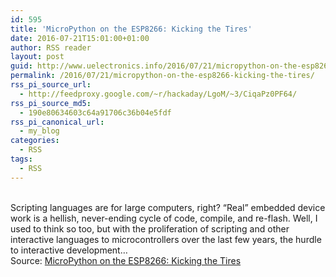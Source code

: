 ```yaml
---
id: 595
title: 'MicroPython on the ESP8266: Kicking the Tires'
date: 2016-07-21T15:01:00+01:00
author: RSS reader
layout: post
guid: http://www.uelectronics.info/2016/07/21/micropython-on-the-esp8266-kicking-the-tires/
permalink: /2016/07/21/micropython-on-the-esp8266-kicking-the-tires/
rss_pi_source_url:
  - http://feedproxy.google.com/~r/hackaday/LgoM/~3/CiqaPz0PF64/
rss_pi_source_md5:
  - 190e80634603c64a91706c36b04e5fdf
rss_pi_canonical_url:
  - my_blog
categories:
  - RSS
tags:
  - RSS
---
```

&#013;  
Scripting languages are for large computers, right? “Real” embedded device work is a hellish, never-ending cycle of code, compile, and re-flash. Well, I used to think so too, but with the proliferation of scripting and other interactive languages to microcontrollers over the last few years, the hurdle to interactive development…&#013;  
Source: <a href="http://feedproxy.google.com/~r/hackaday/LgoM/~3/CiqaPz0PF64/" target="_blank">MicroPython on the ESP8266: Kicking the Tires</a>